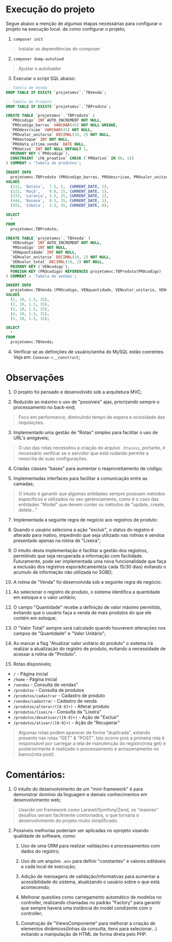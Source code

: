 # Execução do projeto

Segue abaixo a menção de algumas etapas necessárias para configurar o projeto na execução local. de como configurar o projeto;

1. `composer init`
> Instalar as dependências do composer

2. `composer dump-autoload`
> Ajustar o autoloader

3. Executar o script SQL abaixo:

``` SQL
-- Tabela de Venda
DROP TABLE IF EXISTS `projetomvc`.`TBVenda`;

-- Tabela de Produto
DROP TABLE IF EXISTS `projetomvc`.`TBProduto`;

CREATE TABLE `projetomvc`.`TBProduto` (
  `PROcodigo` INT AUTO_INCREMENT NOT NULL,
  `PROcodigo_barras` VARCHAR(45) NOT NULL UNIQUE,
  `PROdescricao` VARCHAR(45) NOT NULL,
  `PROvalor_unitario` DECIMAL(10, 2) NOT NULL,
  `PROestoque` INT NOT NULL,
  `PROdata_ultima_venda` DATE NULL,
  `PROativo` INT NOT NULL DEFAULT 1,
  PRIMARY KEY (`PROcodigo`),
  CONSTRAINT `chk_proativo` CHECK (`PROativo` IN (0, 1))
) COMMENT = 'Tabela de produtos';

INSERT INTO
  projetomvc.TBProduto (PROcodigo_barras, PROdescricao, PROvalor_unitario, PROestoque, PROdata_ultima_venda, PROativo)
VALUES
  (111, 'Batata',  7.5, 5,  CURRENT_DATE, 1),
  (222, 'Maçã',    9.0, 15, CURRENT_DATE, 1),
  (333, 'Laranja', 3.5, 25, CURRENT_DATE, 1),
  (444, 'Banana',  0.5, 35, CURRENT_DATE, 1),
  (555, 'Cebola',  3.5, 45, CURRENT_DATE, 0);

SELECT
  *
FROM
  projetomvc.TBProduto;

CREATE TABLE `projetomvc`.`TBVenda` (
  `VENcodigo` INT AUTO_INCREMENT NOT NULL,
  `PROcodigo` INT NOT NULL,
  `VENquantidade` INT NOT NULL,
  `VENvalor_unitario` DECIMAL(10, 2) NOT NULL,
  `VENvalor_total` DECIMAL(10, 2) NOT NULL,
  PRIMARY KEY (`VENcodigo`),
  FOREIGN KEY (PROcodigo) REFERENCES projetomvc.TBProduto(PROcodigo)
) COMMENT = 'Tabela de vendas';

INSERT INTO
  projetomvc.TBVenda (PROcodigo, VENquantidade, VENvalor_unitario, VENvalor_total)
VALUES
  (1, 10, 1.5, 15),
  (2, 10, 1.5, 15),
  (3, 10, 1.5, 15),
  (4, 10, 1.5, 15),
  (5, 10, 1.5, 15);

SELECT
  *
FROM
  projetomvc.TBVenda;
```

4. Verificar se as definições de usuário/senha do MySQL estão coerentes. Veja em: `Conexao->__construct`;

# Observações

1. O projeto foi pensado e desenvolvido sob a arquitetura MVC;

2. Reduzido ao máximo o uso de "possíveis" ajax, priorizando sempre o processamento no back-end;
> Foco em performance, diminuindo tempo de espera e ociosidade das requisições.

3. Implementado uma gestão de "Rotas" simples para facilitar o uso de URL's amigáveis;
> O uso das rotas necessitou a criação do arquivo `.htacess`, portanto, é necessário verificar se o servidor que está rodando permite a reescrita de suas configurações.

4. Criadas classes "bases" para aumentar o reaproveitamento de código;

5. Implementadas interfaces para facilitar a comunicação entre as camadas;
> O intuito é garantir que algumas entidades sempre possuam métodos específicos e utilizados no seu gerenciamento, como é o caso das entidades "Model" que devem conter os métodos de "update, create, delete..."

7. Implementada a seguinte regra de negócio aos registros de produto: 
  1. Quando o usuário seleciona a ação "excluir", o status do registro é alterado para inativo, impedindo que seja utilizado nas rotinas e sendoa presentado apenas na rotina de "Lixeira";

  2. O intuito desta implementação é facilitar a gestão dos registros, permitindo que seja recuperada a informação com facilidade. Futuramente, pode ser implementada uma nova funcionalidade que faça a exclusão dos registros esporádicamente(a cada 15/30 dias) evitando o acumulo de informação não utilizada no SGBD;

8. A rotina de "Venda" foi desenvolvida sob a seguinte regra de negócio:
  1. Ao selecionar o registro de produto, o sistema identifica a quantidade em estoque e o valor unitário;
  
  2. O campo "Quantidade" recebe a definição de valor máximo permitido, evitando que o usuário faça a venda de mais produtos do que ele contém em estoque;
  
  3. O "Valor Total" sempre será calculado quando houverem alterações nos campos de "Quantidade" e "Valor Unitário";
  
  4. Ao marcar a flag "Atualizar valor unitário do produto" o sistema irá realizar a atualização do registro de produto, evitando a necessidade de acessar a rotina de "Produto".

9. Rotas disponíveis; 
  - `/`                            - Página inicial
  - `/home`                        - Página inicial
  - `/vendas`                      - Consulta de vendas"
  - `/produtos`                    - Consulta de produtos
  - `/produtos/cadastrar`          - Cadastro de produto
  - `/vendas/cadastrar`            - Cadastro de venda
  - `/produtos/alterar/([0-9]+)`   - Alterar produto
  - `/produtos/lixeira`            - Consulta da "Lixeira"
  - `/produtos/desativar/([0-9]+)` - Ação de "Excluir"
  - `/produtos/ativar/([0-9]+)`    - Ação de "Recuperar"
> Algumas rotas podem aparecer de forma "duplicada", estando presento nas rotas "GET" & "POST". Isto ocorre pois a primeira rota é responsável por carregar a tela de manutenção do registro(rota get) e posteriormente é realizado o processamento e armazenamento no banco(rota post).

# Comentários: 

1. O intuito do desenvolvimento de um "mini-framework" é para demonstrar domínio da linguagem e demais conhecimentos em desenvolvimento web;
> Usando um framework como Laravel/Symfony/Zend, os "maiores" desafios seriam facilmente contornados, o que tornaria o desenvolvimento do projeto muito simplificado.

2. Possíveis melhorias poderiam ser aplicadas no oprojeto visando qualidade de software, como:

   1. Uso de uma ORM para realizar validações e processamentos com dados do registro;

   2. Uso de um arquivo `.env` para definir "constantes" e valores editáveis a cada local de execução;
   
   3. Adição de mensagens de validação/informativas para aumentar a acessibilidade do sistema, atualizando o usuário sobre o que está acontecendo;
   
   4. Melhorar questões como carregamento automático de modelos no controller, realizando chamadas no padrão "Factory" para garantir que sempre haverá uma instância do model condizente com o controller;
   
   5. Construção de "ViewsComponente" para melhorar a criação de elementos dinâmicos(linhas da consulta, itens para selecionar...) evitando a manipulação de HTML de forma direta pelo PHP.
